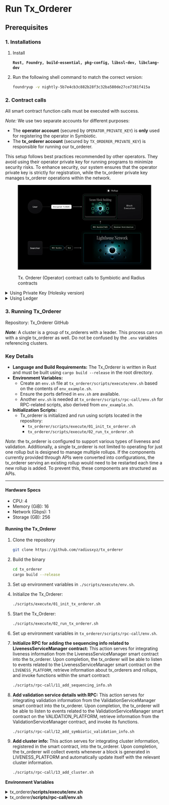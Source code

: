 # Run Tx\_Orderer

## **Prerequisites**

### **1. Installations**

1.  Install

    <pre><code><strong>Rust, Foundry, build-essential, pkg-config, libssl-dev, libclang-dev
    </strong></code></pre>
2.  Run the following shell command to match the correct version:

    ```sh
    foundryup -v nightly-5b7e4cb3c882b28f3c32ba580de27ce7381f415a
    ```

### 2. Contract calls

All smart contract function calls must be executed with success.

_Note:_ We use two separate accounts for different purposes:

* The **operator account** (secured by `OPERATOR_PRIVATE_KEY`) is **only** used for registering the operator in Symbiotic.
* The **tx\_orderer account** (secured by `TX_ORDERER_PRIVATE_KEY`) is responsible for running our tx\_orderer.

This setup follows best practices recommended by other operators. They avoid using their operator private key for running programs to minimize security risks. To enhance security, our system ensures that the operator private key is strictly for registration, while the tx\_orderer private key manages tx\_orderer operations within the network.

<figure><img src="../../../.gitbook/assets/image (26).png" alt=""><figcaption><p>Tx. Orderer (Operator) contract calls to Symbiotic and Radius contracts</p></figcaption></figure>

<details>

<summary>Using Private Key (Holesky version)</summary>

{% code overflow="wrap" %}
```sh
#!/bin/bash

# ============================
# Symbiotic Operator Setup
# ============================
# This script handles registration and opt-in processes for the Symbiotic contract.
# It interacts with the Ethereum Holesky testnet.

# Validation Related
# ---------------------------
# 1. Configuration
# ---------------------------
RPC_URL="https://ethereum-holesky-rpc.publicnode.com"  # Ethereum RPC URL

# Operator registration details
OPERATOR_REGISTRY_CONTRACT_ADDRESS="0x6F75a4ffF97326A00e52662d82EA4FdE86a2C548"
OPERATOR_PRIVATE_KEY=""  # Your operator private key

# Vault opt-in service details
OPERATOR_VAULT_OPT_IN_SERVICE_CONTRACT_ADDRESS="0x95CC0a052ae33941877c9619835A233D21D57351"
VAULT_CONTRACT_ADDRESS="0x919c0EbA1b68803cd453fF218b0E59e174d8C2b0"

# Network opt-in service details
OPERATOR_NETWORK_OPT_IN_SERVICE_CONTRACT_ADDRESS="0x58973d16FFA900D11fC22e5e2B6840d9f7e13401"
NETWORK_ADDRESS="0x47482dA197719f2CE0BAeBB7F72D1d7C1D6cc8bD"  # Ask network (rollup) team

# Operator details
OPERATOR_ADDRESS=""  # Your operator address

# Tx_Orderer registration details
LIVENESS_CONTRACT_ADDRESS="0xBE32Ae8d955747FD4Ab0818C927c3926F373E05E"  # Radius contract address
CLUSTER_ID="radius"  # Cluster ID (Ask network/rollup team)
TX_ORDERER_PRIVATE_KEY=""  # Your tx_orderer private key
TX_ORDERER_ADDRESS=""  # Your tx_orderer address

# ============================
# 2. Register Operator
# ============================
echo "Registering operator..."
cast send "$OPERATOR_REGISTRY_CONTRACT_ADDRESS" --rpc-url "$RPC_URL" --private-key "$OPERATOR_PRIVATE_KEY" \
"registerOperator()"

echo "Checking operator registration..."
cast call "$OPERATOR_REGISTRY_CONTRACT_ADDRESS" --rpc-url "$RPC_URL" \
"isEntity(address who)(bool)" "$OPERATOR_ADDRESS"
echo "Expected output: true"

# ============================
# 3. Opt-in to Vault
# ============================
echo "Opting in to vault..."
cast send "$OPERATOR_VAULT_OPT_IN_SERVICE_CONTRACT_ADDRESS" --rpc-url "$RPC_URL" --private-key "$OPERATOR_PRIVATE_KEY" \
"optIn(address vault)" "$VAULT_CONTRACT_ADDRESS"

echo "Checking vault opt-in status..."
cast call "$OPERATOR_VAULT_OPT_IN_SERVICE_CONTRACT_ADDRESS" --rpc-url "$RPC_URL" \
"isOptedIn(address who, address where)(bool)" "$OPERATOR_ADDRESS" "$VAULT_CONTRACT_ADDRESS"
echo "Expected output: true"

# ============================
# 4. Opt-in to Network
# ============================
echo "Opting in to network..."
cast send "$OPERATOR_NETWORK_OPT_IN_SERVICE_CONTRACT_ADDRESS" --rpc-url "$RPC_URL" --private-key "$OPERATOR_PRIVATE_KEY" \
"optIn(address network)" "$NETWORK_ADDRESS"

echo "Checking network opt-in status..."
cast call "$OPERATOR_NETWORK_OPT_IN_SERVICE_CONTRACT_ADDRESS" --rpc-url "$RPC_URL" \
"isOptedIn(address who, address where)(bool)" "$OPERATOR_ADDRESS" "$NETWORK_ADDRESS"
echo "Expected output: true"

# Liveness Related
# ============================
# 5. Register Tx_Orderer
# ============================
echo "Registering tx_orderer..."
cast send "$LIVENESS_CONTRACT_ADDRESS" --rpc-url "$RPC_URL" --private-key "$TX_ORDERER_PRIVATE_KEY" \
"registerTxOrderer(string clusterId)" "$CLUSTER_ID"

echo "Checking tx_orderer registration..."
cast call "$LIVENESS_CONTRACT_ADDRESS" --rpc-url "$RPC_URL" \
"isTxOrdererRegistered(string clusterId, address txOrderer)(bool)" "$CLUSTER_ID" "$TX_ORDERER_ADDRESS"
echo "Expected output: true"

```
{% endcode %}

</details>

<details>

<summary>Using Ledger</summary>

```sh
#!/bin/bash

# ============================
# Symbiotic Operator Setup (Ledger)
# ============================
# This script registers an operator and opts into services using a Ledger device for signing.
# All transactions interact with the Ethereum Holesky testnet.

# ---------------------------
# 1. Configuration
# ---------------------------
RPC_URL="https://ethereum-holesky-rpc.publicnode.com"  # Ethereum RPC URL

# Operator registration details
OPERATOR_REGISTRY_CONTRACT_ADDRESS="0x6F75a4ffF97326A00e52662d82EA4FdE86a2C548"

# Vault opt-in service details
OPERATOR_VAULT_OPT_IN_SERVICE_CONTRACT_ADDRESS="0x95CC0a052ae33941877c9619835A233D21D57351"
VAULT_CONTRACT_ADDRESS="0x919c0EbA1b68803cd453fF218b0E59e174d8C2b0"

# Network opt-in service details
OPERATOR_NETWORK_OPT_IN_SERVICE_CONTRACT_ADDRESS="0x58973d16FFA900D11fC22e5e2B6840d9f7e13401"
NETWORK_ADDRESS="0x47482dA197719f2CE0BAeBB7F72D1d7C1D6cc8bD"  # Ask network (rollup) team

# Operator details
OPERATOR_ADDRESS=""   # Your operator address

# Tx_orderer registration details
LIVENESS_CONTRACT_ADDRESS="0xBE32Ae8d955747FD4Ab0818C927c3926F373E05E"  # Radius contract address
CLUSTER_ID="radius"   # Cluster ID (Ask network/rollup team)
TX_ORDERER_ADDRESS=""  # Your tx_orderer address

# Validation Related
# ============================
# 2. Register Operator
# ============================
echo "Registering operator..."
cast send "$OPERATOR_REGISTRY_CONTRACT_ADDRESS" --rpc-url "$RPC_URL" --ledger \
"registerOperator()"

echo "Checking operator registration..."
cast call "$OPERATOR_REGISTRY_CONTRACT_ADDRESS" --rpc-url "$RPC_URL" \
"isEntity(address who)(bool)" "$OPERATOR_ADDRESS"
echo "Expected output: true"

# ============================
# 3. Opt-in to Vault
# ============================
echo "Opting in to vault..."
cast send "$OPERATOR_VAULT_OPT_IN_SERVICE_CONTRACT_ADDRESS" --rpc-url "$RPC_URL" --ledger \
"optIn(address vault)" "$VAULT_CONTRACT_ADDRESS"

echo "Checking vault opt-in status..."
cast call "$OPERATOR_VAULT_OPT_IN_SERVICE_CONTRACT_ADDRESS" --rpc-url "$RPC_URL" \
"isOptedIn(address who, address where)(bool)" "$OPERATOR_ADDRESS" "$VAULT_CONTRACT_ADDRESS"
echo "Expected output: true"

# ============================
# 4. Opt-in to Network
# ============================
echo "Opting in to network..."
cast send "$OPERATOR_NETWORK_OPT_IN_SERVICE_CONTRACT_ADDRESS" --rpc-url "$RPC_URL" --ledger \
"optIn(address network)" "$NETWORK_ADDRESS"

echo "Checking network opt-in status..."
cast call "$OPERATOR_NETWORK_OPT_IN_SERVICE_CONTRACT_ADDRESS" --rpc-url "$RPC_URL" \
"isOptedIn(address who, address where)(bool)" "$OPERATOR_ADDRESS" "$NETWORK_ADDRESS"
echo "Expected output: true"

# Liveness Related
# ============================
# 5. Register Tx_Orderer
# ============================
echo "Registering tx_orderer..."
cast send "$LIVENESS_CONTRACT_ADDRESS" --rpc-url "$RPC_URL" --ledger \
"registerTxOrderer(string clusterId)" "$CLUSTER_ID"

echo "Checking tx_orderer registration..."
cast call "$LIVENESS_CONTRACT_ADDRESS" --rpc-url "$RPC_URL" \
"isTxOrdererRegistered(string clusterId, address txOrderer)(bool)" "$CLUSTER_ID" "$TX_ORDERER_ADDRESS"
echo "Expected output: true"

```

</details>

### **3. Running Tx\_Orderer**

Repository: Tx\_Orderer GitHub

_**Note**:_ A cluster is a group of tx\_orderers with a leader. This process can run with a single tx\_orderer as well. Do not be confused by the `.env` variables referencing clusters.

### Key Details

* **Language and Build Requirements:** The Tx\_Orderer is written in Rust and must be built using `cargo build --release` in the root directory.
* **Environment Variables:**
  * Create an `env.sh` file at `tx_orderer/scripts/execute/env.sh` based on the contents of `env_example.sh`.
  * Ensure the ports defined in `env.sh` are available.
  * Another `env.sh` is needed at `tx_orderer/scripts/rpc-call/env.sh` for RPC-related scripts, also derived from `env_example.sh`.
* **Initialization Scripts:**
  * Tx\_orderer is initialized and run using scripts located in the repository:
    * `tx_orderer/scripts/execute/01_init_tx_orderer.sh`
    * `tx_orderer/scripts/execute/02_run_tx_orderer.sh`

_Note_: the tx\_orderer is configured to support various types of liveness and validation. Additionally, a single tx\_orderer is not limited to operating for just one rollup but is designed to manage multiple rollups. If the components currently provided through APIs were converted into configurations, the tx\_orderer serving an existing rollup would need to be restarted each time a new rollup is added. To prevent this, these components are structured as APIs.

***

#### Hardware Specs

* CPU: 4
* Memory (GiB): 16
* Network (Gbps): 1
* Storage (GB): 256

#### Running the Tx\_Orderer

1.  Clone the repository&#x20;

    ```sh
    git clone https://github.com/radiusxyz/tx_orderer
    ```
2.  Build the binary

    ```sh
    cd tx_orderer
    cargo build --release
    ```
3. Set up environment variables in `./scripts/execute/env.sh`.
4.  Initialize the Tx\_Orderer:

    ```bash
    ./scripts/execute/01_init_tx_orderer.sh
    ```
5.  Start the Tx\_Orderer:

    ```bash
    ./scripts/execute/02_run_tx_orderer.sh
    ```
6. Set up environment variables in `tx_orderer/scripts/rpc-call/env.sh`.
7.  **Initialize RPC for adding the sequencing info related to LivenessServiceManager contract:** This action serves for integrating liveness information from the LivenessServiceManager smart contract into the tx\_orderer. Upon completion, the tx\_orderer will be able to listen to events related to the LivenessServiceManager smart contract on the `LIVENESS_PLATFORM`, retrieve information about tx\_orderers and rollups, and invoke functions within the smart contract:

    ```bash
    ./scripts/rpc-call/11_add_sequencing_info.sh
    ```
8.  **Add validation service details with RPC:** This action serves for integrating validation information from the ValidationServiceManager smart contract into the tx\_orderer. Upon completion, the tx\_orderer will be able to listen to events related to the ValidationServiceManager smart contract on the VALIDATION\_PLATFORM, retrieve information from the ValidationServiceManager contract, and invoke its functions.

    ```bash
    ./scripts/rpc-call/12_add_symbiotic_validation_info.sh
    ```
9.  **Add cluster info:** This action serves for integrating cluster information, registered in the smart contract, into the tx\_orderer. Upon completion, the tx\_orderer will collect events whenever a block is generated in LIVENESS\_PLATFORM and automatically update itself with the relevant cluster information.&#x20;

    ```bash
    ./scripts/rpc-call/13_add_cluster.sh
    ```

**Environment Variables**

<details>

<summary>tx_orderer<strong>/scripts/execute/env.sh</strong></summary>

{% code overflow="wrap" %}
```bash
#!/bin/bash
SCRIPT_PATH="$( cd -- "$(dirname "$0")" >/dev/null 2>&1 ; pwd -P )"
PROJECT_ROOT_PATH="$( cd $SCRIPT_PATH/../.. >/dev/null 2>&1 ; pwd -P )"

BIN_FILE_NAME="tx_orderer"
BIN_PATH="$PROJECT_ROOT_PATH/scripts/$BIN_FILE_NAME"

DATA_PATH=$PROJECT_ROOT_PATH/data
CONFIG_FILE_PATH=$DATA_PATH/Config.toml
PRIVATE_KEY_PATH=$DATA_PATH/signing_key

# Copy the new version's binary to the scripts directory
if [[ -f "$PROJECT_ROOT_PATH/target/release/$BIN_FILE_NAME" ]]; then
  cp $PROJECT_ROOT_PATH/target/release/$BIN_FILE_NAME $PROJECT_ROOT_PATH/scripts
fi

# Check if the binary exists
if [[ ! -f "$BIN_PATH" ]]; then
    echo "Error: Tx_orderer binary not found at $BIN_PATH"
    echo "Please run this command 'cp $PROJECT_ROOT_PATH/target/release/$BIN_FILE_NAME $PROJECT_ROOT_PATH/scripts"
    exit 1
fi

# ONLY THE FOLLOWING VARIABLES SHOULD BE CHANGED

# ============================
# Tx_Orderer Configuration
# ============================

# ⚠️ NOTE: The following values are provided for contracts deployed on the Ethereum Holesky testnet. 
# ⚠️ If you're deploying to a different network, update these values accordingly.

# ---------------------------------
# 🔑 Tx_Orderer Private Key
# ---------------------------------
# Used for signing various data, such as order commitments for users, block commitments for validation, etc.
TX_ORDERER_PRIVATE_KEY="0xe090d38fc4b19212e1b61fd32f02c9f928fedaa3338c13e0911fde837762d9ee"  # ⚠️ Change this before deploying.

# ---------------------------------
# 🔄 Tx_Orderer RPC URLs
# ---------------------------------
# Used for storing node-related information.
TX_ORDERER_INTERNAL_RPC_URL="http://127.0.0.1:4000"  # Internal IP - Update as needed.

# Used for communication within the cluster.
TX_ORDERER_CLUSTER_RPC_URL="http://127.0.0.1:5555"   # External IP - Update as needed.

# Used for retrieving blocks and order commitments from the transaction orderer.
TX_ORDERER_EXTERNAL_RPC_URL="http://127.0.0.1:5556"  # External IP - Update as needed.

# ---------------------------------
# 🔐 DKG (Distributed Key Generator)
# ---------------------------------
# Used for retrieving the decryption key from the DKG.
DISTRIBUTED_KEY_GENERATOR_RPC_URL="http://127.0.0.1:7100"  # External DKG RPC URL - Update as needed.

# ---------------------------------
# 🌱 Seeder Configuration
# ---------------------------------
# Used for registering the transaction orderer's IP and providing the IPs of other transaction orderers in the cluster.
SEEDER_RPC_URL="http://127.0.0.1:6000"  # External Seeder RPC URL - Update as needed.
```
{% endcode %}

</details>

<details>

<summary>tx_orderer<strong>/scripts/rpc-call/env.sh</strong></summary>

<pre class="language-bash" data-overflow="wrap"><code class="lang-bash"><strong>#!/bin/bash
</strong>
# ============================
# Tx_Orderer Configuration
# ============================

# ⚠️ NOTE: The following values are for the Ethereum Holesky testnet.
# ⚠️ If you're deploying to a different network, update them accordingly.

# ---------------------------------
# 🔄 Tx_Orderer RPC Configuration
# ---------------------------------
# The RPC endpoint for registering the transaction orderer for both the Liveness and Validation services.
TX_ORDERER_INTERNAL_RPC_URL="http://127.0.0.1:4000"  # Internal IP - Update this with your correct IP.

# ============================
# 🔵 LivenessServiceManager Contract
# ============================

# ⚠️ DO NOT CHANGE THESE VALUES ⚠️
# The blockchain on which the LivenessServiceManager contract is deployed, currently Ethereum.
LIVENESS_PLATFORM="ethereum"  # Options: [ethereum]

# The network that provides liveness service, currently Radius.
LIVENESS_SERVICE_PROVIDER="radius"  # Options: [radius]

# Ethereum RPC &#x26; WebSocket URLs for the LivenessServiceManager contract.
LIVENESS_RPC_URL="https://ethereum-holesky-rpc.publicnode.com"
LIVENESS_WS_URL="wss://ethereum-holesky-rpc.publicnode.com"

# 📍 LivenessServiceManager contract address (provided by Radius).
LIVENESS_CONTRACT_ADDRESS="0xBE32Ae8d955747FD4Ab0818C927c3926F373E05E"

# 🏗️ Cluster ID (provided by the network/rollup team).
# A unique identifier for the cluster.
CLUSTER_ID="radius"  # ⚠️ Update this if necessary.

# ============================
# 🟡 ValidationServiceManager Contract
# ============================

# ⚠️ DO NOT CHANGE THESE VALUES ⚠️
# The blockchain on which the ValidationServiceManager is deployed, currently Ethereum.
VALIDATION_PLATFORM="ethereum"  # Options: [ethereum]

# The network providing validation services, either Symbiotic or EigenLayer.
VALIDATION_SERVICE_PROVIDER="symbiotic"  # Options: [eigen_layer / symbiotic]

# Ethereum RPC &#x26; WebSocket URLs for the ValidationServiceManager contract.
VALIDATION_RPC_URL="https://ethereum-holesky-rpc.publicnode.com"
VALIDATION_WS_URL="wss://ethereum-holesky-rpc.publicnode.com"

# 📍 ValidationServiceManager contract (provided by the network/rollup team).
# The address of the deployed ValidationServiceManager, used for validating block commitments and other restaking-related matters.
VALIDATION_SERVICE_MANAGER_CONTRACT_ADDRESS="0x886404D7b959B01E351FC975Aa298e4c2b6F9d55"
</code></pre>

</details>
